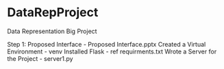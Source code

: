 # DataRepProject
Data Representation Big Project

Step 1: 
Proposed Interface  - Proposed Interface.pptx
Created a Virtual Environment - venv
Installed Flask - ref requirments.txt
Wrote a Server for the Project - server1.py
